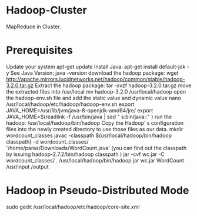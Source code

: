 # Hadoop-Cluster
MapReduce in Cluster.

# Prerequisites
Update your system
apt-get update
Install Java:
apt-get install default-jdk -y
See Java Version:
java -version
download the hadoop package:
wget http://apache.mirrors.lucidnetworks.net/hadoop/common/stable/hadoop-3.2.0.tar.gz
Extract the hadoop package:
tar -xvzf hadoop-3.2.0.tar.gz
move the extracted files into /usr/local
mv hadoop-3.2.0 /usr/local/hadoop
open the hadoop-env.sh file and add the static value and dynamic value
nano /usr/local/hadoop/etc/hadoop/hadoop-env.sh
export JAVA_HOME=/usr/lib/jvm/java-8-openjdk-amd64/jre/
export JAVA_HOME=$(readlink -f /usr/bin/java | sed " s:bin/java::" )
run the hadoop:
/usr/local/hadoop/bin/hadoop
Copy the Hadoop' s configuration files into the newly created directory to use those files as our data.
mkdir wordcount_classes
javac -classpath ${usr/local/hadoop/bin/hadoop classpath} -d wordcount_classes/ '/home/paras/Downloads/WordCount.java'
(you can find out the classpath by issuing hadoop-2.7.2/bin/hadoop classpath )
jar -cvf wc.jar -C wordcount_classes/ .
/usr/local/hadoop/bin/hadoop jar wc.jar WordCount /usr/input /output


# Hadoop in Pseudo-Distributed Mode
sudo gedit /usr/local/hadoop/etc/hadoop/core-site.xml

